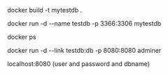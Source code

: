 docker build -t mytestdb .

docker run -d --name testdb -p 3366:3306 mytestdb

docker ps

docker run -d --link testdb:db -p 8080:8080 adminer

localhost:8080 (user and password and dbname)
